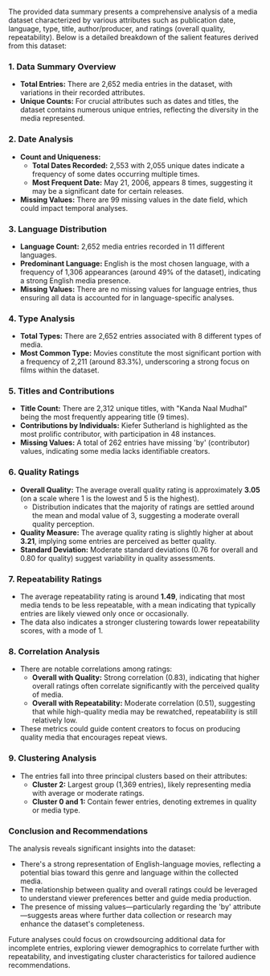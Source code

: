 The provided data summary presents a comprehensive analysis of a media dataset characterized by various attributes such as publication date, language, type, title, author/producer, and ratings (overall quality, repeatability). Below is a detailed breakdown of the salient features derived from this dataset:

### 1. **Data Summary Overview**
- **Total Entries:** There are 2,652 media entries in the dataset, with variations in their recorded attributes.
- **Unique Counts:** For crucial attributes such as dates and titles, the dataset contains numerous unique entries, reflecting the diversity in the media represented.

### 2. **Date Analysis**
- **Count and Uniqueness:**
  - **Total Dates Recorded:** 2,553 with 2,055 unique dates indicate a frequency of some dates occurring multiple times.
  - **Most Frequent Date:** May 21, 2006, appears 8 times, suggesting it may be a significant date for certain releases.
- **Missing Values:** There are 99 missing values in the date field, which could impact temporal analyses.

### 3. **Language Distribution**
- **Language Count:** 2,652 media entries recorded in 11 different languages.
- **Predominant Language:** English is the most chosen language, with a frequency of 1,306 appearances (around 49% of the dataset), indicating a strong English media presence.
- **Missing Values:** There are no missing values for language entries, thus ensuring all data is accounted for in language-specific analyses.

### 4. **Type Analysis**
- **Total Types:** There are 2,652 entries associated with 8 different types of media.
- **Most Common Type:** Movies constitute the most significant portion with a frequency of 2,211 (around 83.3%), underscoring a strong focus on films within the dataset.

### 5. **Titles and Contributions**
- **Title Count:** There are 2,312 unique titles, with "Kanda Naal Mudhal" being the most frequently appearing title (9 times).
- **Contributions by Individuals:** Kiefer Sutherland is highlighted as the most prolific contributor, with participation in 48 instances.
- **Missing Values:** A total of 262 entries have missing 'by' (contributor) values, indicating some media lacks identifiable creators.

### 6. **Quality Ratings**
- **Overall Quality:** The average overall quality rating is approximately **3.05** (on a scale where 1 is the lowest and 5 is the highest).
  - Distribution indicates that the majority of ratings are settled around the mean and modal value of 3, suggesting a moderate overall quality perception.
- **Quality Measure:** The average quality rating is slightly higher at about **3.21**, implying some entries are perceived as better quality.
- **Standard Deviation:** Moderate standard deviations (0.76 for overall and 0.80 for quality) suggest variability in quality assessments.

### 7. **Repeatability Ratings**
- The average repeatability rating is around **1.49**, indicating that most media tends to be less repeatable, with a mean indicating that typically entries are likely viewed only once or occasionally.
- The data also indicates a stronger clustering towards lower repeatability scores, with a mode of 1.

### 8. **Correlation Analysis**
- There are notable correlations among ratings:
  - **Overall with Quality:** Strong correlation (0.83), indicating that higher overall ratings often correlate significantly with the perceived quality of media.
  - **Overall with Repeatability:** Moderate correlation (0.51), suggesting that while high-quality media may be rewatched, repeatability is still relatively low.
- These metrics could guide content creators to focus on producing quality media that encourages repeat views.

### 9. **Clustering Analysis**
- The entries fall into three principal clusters based on their attributes:
  - **Cluster 2:** Largest group (1,369 entries), likely representing media with average or moderate ratings.
  - **Cluster 0 and 1:** Contain fewer entries, denoting extremes in quality or media type.

### **Conclusion and Recommendations**
The analysis reveals significant insights into the dataset:
- There's a strong representation of English-language movies, reflecting a potential bias toward this genre and language within the collected media.
- The relationship between quality and overall ratings could be leveraged to understand viewer preferences better and guide media production.
- The presence of missing values—particularly regarding the 'by' attribute—suggests areas where further data collection or research may enhance the dataset's completeness.

Future analyses could focus on crowdsourcing additional data for incomplete entries, exploring viewer demographics to correlate further with repeatability, and investigating cluster characteristics for tailored audience recommendations.